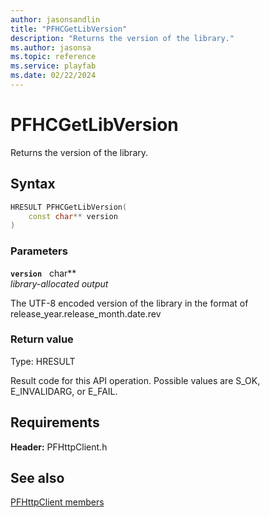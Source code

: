 ```yaml
---
author: jasonsandlin
title: "PFHCGetLibVersion"
description: "Returns the version of the library."
ms.author: jasonsa
ms.topic: reference
ms.service: playfab
ms.date: 02/22/2024
---
```


# PFHCGetLibVersion  

Returns the version of the library.  

## Syntax  
  
```cpp
HRESULT PFHCGetLibVersion(  
    const char** version  
)  
```  
  
### Parameters  
  
**`version`** &nbsp; char**  
*library-allocated output*  
  
The UTF-8 encoded version of the library in the format of release_year.release_month.date.rev  
  
  
### Return value
Type: HRESULT
  
Result code for this API operation. Possible values are S_OK, E_INVALIDARG, or E_FAIL.
  
  
## Requirements  
  
**Header:** PFHttpClient.h
  
## See also  
[PFHttpClient members](../pfhttpclient_members.md)  

  
  
